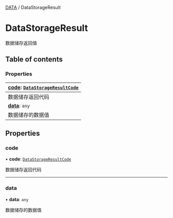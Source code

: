 [DATA](../groups/Core.DATA.md) / DataStorageResult

# DataStorageResult <Badge type="tip" text="Interface" /> <Score text="DataStorageResult" />

<p class="content-big"> 数据储存返回值 </p>

## Table of contents

### Properties <Score text="Properties" /> 
| **[code](mw.DataStorageResult.md#code)**: [`DataStorageResultCode`](../enums/mw.DataStorageResultCode.md)  |
| :-----|
| 数据储存返回代码|
| **[data](mw.DataStorageResult.md#data)**: `any`  |
| 数据储存的数据值|

## Properties

### code <Score text="code" /> 

• **code**: [`DataStorageResultCode`](../enums/mw.DataStorageResultCode.md)

数据储存返回代码

___

### data <Score text="data" /> 

• **data**: `any`

数据储存的数据值
